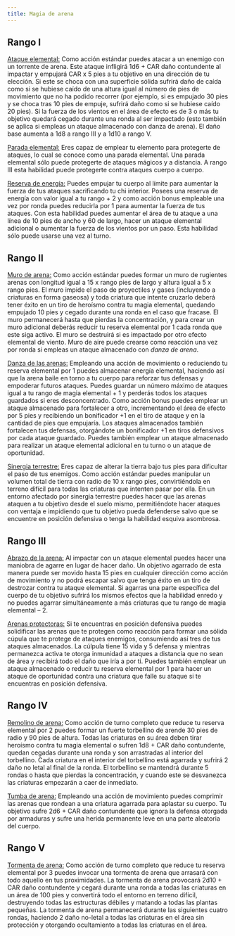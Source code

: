 ```yaml
---
title: Magia de arena
---
```


## Rango I

<u>Ataque elemental:</u> Como acción estándar puedes atacar a un enemigo con un torrente de arena. Este ataque infligirá 1d6 + CAR daño contundente al impactar y empujará CAR x 5 pies a tu objetivo en una dirección de tu elección. Si este se choca con una superficie sólida sufrirá daño de caída como si se hubiese caído de una altura igual al número de pies de movimiento que no ha podido recorrer (por ejemplo, si es empujado 30 pies y se choca tras 10 pies de empuje, sufrirá daño como si se hubiese caído 20 pies). Si la fuerza de los vientos en el área de efecto es de 3 o más tu objetivo quedará cegado durante una ronda al ser impactado (esto también se aplica si empleas un ataque almacenado con danza de arena). El daño base aumenta a 1d8 a rango III y a 1d10 a rango V.

<u>Parada elemental:</u> Eres capaz de emplear tu elemento para protegerte de ataques, lo cual se conoce como una parada elemental. Una parada elemental sólo puede protegerte de ataques mágicos y a distancia. A rango III esta habilidad puede protegerte contra ataques cuerpo a cuerpo.

<u>Reserva de energía:</u> Puedes empujar tu cuerpo al límite para aumentar la fuerza de tus ataques sacrificando tu chi interior. Posees una reserva de energía con valor igual a tu rango + 2 y como acción bonus empleable una vez por ronda puedes reducirla por 1 para aumentar la fuerza de tus ataques. Con esta habilidad puedes aumentar el área de tu ataque a una línea de 10 pies de ancho y 60 de largo, hacer un ataque elemental adicional o aumentar la fuerza de los vientos por un paso. Esta habilidad sólo puede usarse una vez al turno.

## Rango II

<u>Muro de arena:</u> Como acción estándar puedes formar un muro de rugientes arenas con longitud igual a 15 x rango pies de largo y altura igual a 5 x rango pies. El muro impide el paso de proyectiles y gases (incluyendo a criaturas en forma gaseosa) y toda criatura que intente cruzarlo deberá tener éxito en un tiro de heroísmo contra tu magia elemental, quedando empujado 10 pies y cegado durante una ronda en el caso que fracase. El muro permanecerá hasta que pierdas la concentración, y para crear un muro adicional deberás reducir tu reserva elemental por 1 cada ronda que este siga activo. El muro se destruirá si es impactado por otro efecto elemental de viento. Muro de aire puede crearse como reacción una vez por ronda si empleas un ataque almacenado con *danza de arena*.

<u>Danza de las arenas:</u> Empleando una acción de movimiento o reduciendo tu reserva elemental por 1 puedes almacenar energía elemental, haciendo así que la arena baile en torno a tu cuerpo para reforzar tus defensas y empoderar futuros ataques. Puedes guardar un número máximo de ataques igual a tu rango de magia elemental + 1 y perderás todos los ataques guardados si eres desconcentrado. Como acción bonus puedes emplear un ataque almacenado para fortalecer a otro, incrementando el área de efecto por 5 pies y recibiendo un bonificador +1 en el tiro de ataque y en la cantidad de pies que empujaría. Los ataques almacenados también fortalecen tus defensas, otorgándote un bonificador +1 en tiros defensivos por cada ataque guardado. Puedes también emplear un ataque almacenado para realizar un ataque elemental adicional en tu turno o un ataque de oportunidad.

<u>Sinergia terrestre:</u> Eres capaz de alterar la tierra bajo tus pies para dificultar el paso de tus enemigos. Como acción estándar puedes manipular un volumen total de tierra con radio de 10 x rango pies, convirtiéndola en terreno difícil para todas las criaturas que intenten pasar por ella. En un entorno afectado por sinergia terrestre puedes hacer que las arenas ataquen a tu objetivo desde el suelo mismo, permitiéndote hacer ataques con ventaja e impidiendo que tu objetivo pueda defenderse salvo que se encuentre en posición defensiva o tenga la habilidad esquiva asombrosa.

## Rango III

<u>Abrazo de la arena:</u> Al impactar con un ataque elemental puedes hacer una maniobra de agarre en lugar de hacer daño. Un objetivo agarrado de esta manera puede ser movido hasta 15 pies en cualquier dirección como acción de movimiento y no podrá escapar salvo que tenga éxito en un tiro de destrozar contra tu ataque elemental. Si agarras una parte específica del cuerpo de tu objetivo sufrirá los mismos efectos que la habilidad enredo y no puedes agarrar simultáneamente a más criaturas que tu rango de magia elemental – 2. 

<u>Arenas protectoras:</u> Si te encuentras en posición defensiva puedes solidificar las arenas que te protegen como reacción para formar una sólida cúpula que te protege de ataques enemigos, consumiendo así tres de tus ataques almacenados. La cúlpula tiene 15 vida y 5 defensa y mientras permanezca activa te otorga inmunidad a ataques a distancia que no sean de área y recibirá todo el daño que iría a por ti. Puedes también emplear un ataque almacenado o reducir tu reserva elemental por 1 para hacer un ataque de oportunidad contra una criatura que falle su ataque si te encuentras en posición defensiva.

## Rango IV

<u>Remolino de arena:</u> Como acción de turno completo que reduce tu reserva elemental por 2 puedes formar un fuerte torbellino de arende 30 pies de radio y 90 pies de altura. Todas las criaturas en su área deben tirar heroísmo contra tu magia elemental o sufren 1d8 + CAR daño contundente, quedan cegadas durante una ronda y son arrastradas al interior del torbellino. Cada criatura en el interior del torbellino está agarrada y sufrirá 2 daño no letal al final de la ronda. El torbellino se mantendrá durante 5 rondas o hasta que pierdas la concentración, y cuando este se desvanezca las criaturas empezarán a caer de inmediato.

<u>Tumba de arena:</u> Empleando una acción de movimiento puedes comprimir las arenas que rondean a una criatura agarrada para aplastar su cuerpo. Tu objetivo sufre 2d6 + CAR daño contundente que ignora la defensa otorgada por armaduras y sufre una herida permanente leve en una parte aleatoria del cuerpo. 

## Rango V

<u>Tormenta de arena:</u> Como acción de turno completo que reduce tu reserva elemental por 3 puedes invocar una tormenta de arena que arrasará con todo aquello en tus proximidades. La tormenta de arena provocará 2d10 + CAR daño contundente y cegará durante una ronda a todas las criaturas en un área de 100 pies y convertirá todo el entorno en terreno difícil, destruyendo todas las estructuras débiles y matando a todas las plantas pequeñas. La tormenta de arena permanecerá durante las siguientes cuatro rondas, haciendo 2 daño no-letal a todas las criaturas en el área sin protección y otorgando ocultamiento a todas las criaturas en el área.

